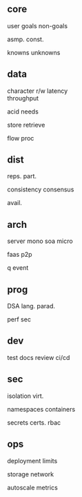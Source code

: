 ---
---
## core 
user 
goals 
non-goals 

asmp.
const.  

knowns
unknowns 

## data 
character
r/w 
latency  
throughput

acid needs 

store
retrieve

flow 
proc

## dist 
reps. 
part. 

consistency 
consensus 

avail.

## arch 
server 
mono
soa
micro

faas
p2p 

q
event 

## prog 
DSA
lang.
parad. 

perf 
sec

## dev 
test
docs 
review
ci/cd 

## sec
isolation
virt. 

namespaces
containers 

secrets 
certs. 
rbac 

## ops  
deployment
limits

storage 
network 

autoscale 
metrics 